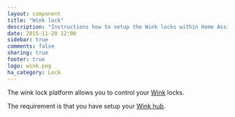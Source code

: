 ```yaml
---
layout: component
title: "Wink lock"
description: "Instructions how to setup the Wink locks within Home Assistant."
date: 2015-11-20 12:00
sidebar: true
comments: false
sharing: true
footer: true
logo: wink.png
ha_category: Lock
---
```



The wink lock platform allows you to control your [Wink](http://www.wink.com/) locks.

The requirement is that you have setup your [Wink hub](/components/wink/).

